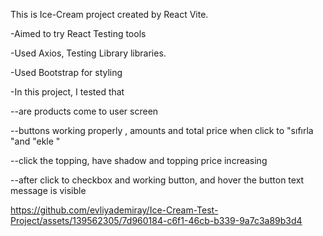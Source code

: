 This is Ice-Cream project created by React Vite.

-Aimed to try React Testing tools

-Used Axios, Testing Library libraries.

-Used Bootstrap for styling

-In this project, I tested that 

--are products come to user screen

--buttons working properly , amounts and total price when click to "sıfırla "and "ekle "

--click the topping, have shadow and topping price increasing 

--after click to checkbox and working button, and hover the button text message is visible



https://github.com/evliyademiray/Ice-Cream-Test-Project/assets/139562305/7d960184-c6f1-46cb-b339-9a7c3a89b3d4

